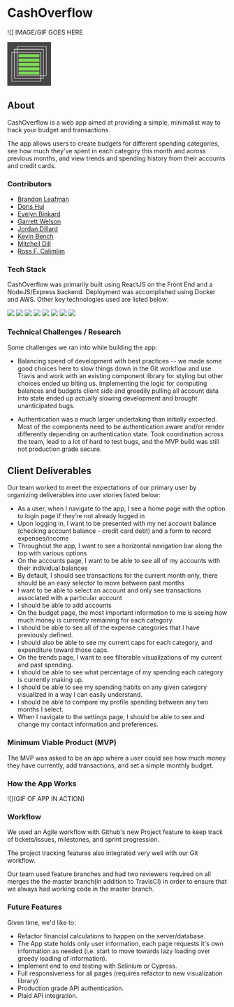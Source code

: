 # CashOverflow

![] IMAGE/GIF GOES HERE

<img src="./cashoverflowIcon.png" width="100" />

## About

CashOverflow is a web app aimed at providing a simple, minimalist way to track your budget and transactions.

The app allows users to create budgets for different spending categories, see how much they've spent in each category this month and across previous months, and view trends and spending history from their accounts and credit cards.

### Contributors

- [Brandon Leafman](https://github.com/bleafman)
- [Doris Hui](https://github.com/dorishui)
- [Evelyn Binkard](https://github.com/evelynbinkard)
- [Garrett Welson](https://github.com/garrettwelson)
- [Jordan Dillard](https://github.com/Jordielove)
- [Kevin Bench](https://github.com/kbench09)
- [Mitchell Dill](https://github.com/MitchellDill)
- [Ross F. Calimlim](https://github.com/rcalimlim)

### Tech Stack

CashOverflow was primarily built using ReactJS on the Front End and a NodeJS/Express backend. Deployment was accomplished using Docker and AWS. Other key technologies used are listed below:

<img src="https://lh5.googleusercontent.com/rdAoVdYKOCnmtev6t7DJrEY7mG4iYsRPqeTH0Z-OrlsVmiea3q5SMtOGNSa7HzJcyxcIcelTacG5gPNgyBoIviiNcLbohQAicvpldcfM32Klb_ewouDRd67OtYhUAU1CEZB4rBqB" width="100" />
<img src="https://lh6.googleusercontent.com/tKlT8lGB2bTDqSilr_a2y8vaO-QBUdcUIYASnslf-RAKTxUEiEBq-_gTVBP0irIP1ZWNuSvp1fouOJrQBXUr0joVmBZzNyOec4jBpOyVogPZMOYhPH6YQwYOiLdZnfuaDnFel9rn" width="100" />
<img src="https://cdn-media-1.freecodecamp.org/images/1*FDNeKIUeUnf0XdqHmi7nsw.png" width="100">
<img src="https://camo.githubusercontent.com/a3d5d65f55fd84b8401db7336ebe85506f069ca6/68747470733a2f2f6c68352e676f6f676c6575736572636f6e74656e742e636f6d2f707150525779434d75333943553447414552483358493066726932754a7a4d7465495635742d34714147353636494a576458524142784c6a56316a7764567649442d4e76467733555367794d3846584335775f7941696d597a344659316756456d39365964324a515a682d70596c33336c4870624f49372d332d75546978716758315848526b6572" width="100">
<img src="https://miro.medium.com/max/642/1*ReJCeRt3UrdFp65T8mWs1A.png" width="100">
<img src="https://www.docker.com/sites/default/files/d8/styles/role_icon/public/2019-07/Moby-logo.png?itok=sYH_JEaJ" width="100">
<img src="https://upload.wikimedia.org/wikipedia/commons/thumb/9/93/Amazon_Web_Services_Logo.svg/150px-Amazon_Web_Services_Logo.svg.png" width="100">
<img src="https://cloud.mongodb.com/static/images/mdb_logo.svg" width='100'/>

### Technical Challenges / Research

Some challenges we ran into while building the app:

- Balancing speed of development with best practices -- we made some good choices here to slow things down in the Git workflow and use Travis and work with an existing component library for styling but other choices ended up biting us. Implementing the logic for computing balances and budgets client side and greedily pulling all account data into state ended up actually slowing development and brought unanticipated bugs.

- Authentication was a much larger undertaking than initially expected. Most of the components need to be authentication aware and/or render differently depending on authentication state. Took coordination across the team, lead to a lot of hard to test bugs, and the MVP build was still not production grade secure.

## Client Deliverables

Our team worked to meet the expectations of our primary user by organizing deliverables into user stories listed below:

- As a user, when I navigate to the app, I see a home page with the option to login page if they’re not already logged in
- Upon logging in, I want to be presented with my net account balance (checking account balance - credit card debt) and a form to record expenses/income
- Throughout the app, I want to see a horizontal navigation bar along the top with various options
- On the accounts page, I want to be able to see all of my accounts with their individual balances
- By default, I should see transactions for the current month only, there should be an easy selector to move between past months
- I want to be able to select an account and only see transactions associated with a particular account
- I should be able to add accounts
- On the budget page, the most important information to me is seeing how much money is currently remaining for each category.
- I should be able to see all of the expense categories that I have previously defined.
- I should also be able to see my current caps for each category, and expenditure toward those caps.
- On the trends page, I want to see filterable visualizations of my current and past spending.
- I should be able to see what percentage of my spending each category is currently making up.
- I should be able to see my spending habits on any given category visualized in a way I can easily understand.
- I should be able to compare my profile spending between any two months I select.
- When I navigate to the settings page, I should be able to see and change my contact information and preferences.

### Minimum Viable Product (MVP)

The MVP was asked to be an app where a user could see how much money they have currently, add transactions, and set a simple monthly budget.

### How the App Works

![](GIF OF APP IN ACTION)

### Workflow

We used an Agile workflow with Github's new Project feature to keep track of tickets/issues, milestones, and sprint progression.

The project tracking features also integrated very well with our Git workflow.

Our team used feature branches and had two reviewers required on all merges the the master branch(in addition to TravisCI) in order to ensure that we always had working code in the master branch.

### Future Features

Given time, we'd like to:

- Refactor financial calculations to happen on the server/database.
- The App state holds only user information, each page requests it's own information as needed (i.e. start to move towards lazy loading over greedy loading of information).
- Implement end to end testing with Selinium or Cypress.
- Full responsiveness for all pages (requires refactor to new visualization library)
- Production grade API authentication.
- Plaid API integration.
